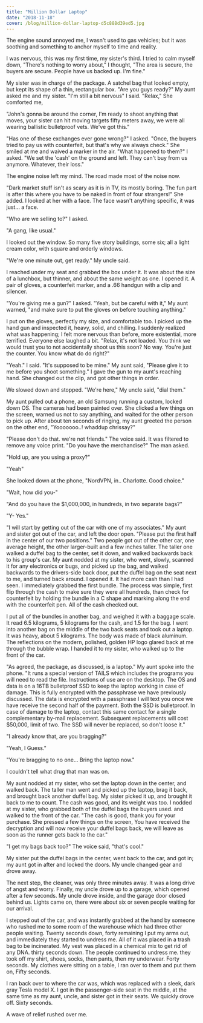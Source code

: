 ```yaml
---
title: "Million Dollar Laptop"
date: "2018-11-18"
cover: /blog/million-dollar-laptop-d5c888d39ed5.jpg
---
```


The engine sound annoyed me, I wasn't used to gas vehicles; but it was soothing and something to anchor myself to time and reality.

I was nervous, this was my first time, my sister's third. I tried to calm myself down, "There's nothing to worry about," I thought, "The area is secure, the buyers are secure. People have us backed up. I'm fine."

My sister was in charge of the package. A satchel bag that looked empty, but kept its shape of a thin, rectangular box. "Are you guys ready?" My aunt asked me and my sister. "I'm still a bit nervous" I said. "Relax," She comforted me,

"John's gonna be around the corner, I'm ready to shoot anything that moves, your sister can hit moving targets fifty meters away, we were all wearing ballistic bulletproof vets. We've got this."

"Has one of these exchanges ever gone wrong?" I asked. "Once, the buyers tried to pay us with counterfeit, but that's why we always check." She smiled at me and waived a marker in the air. "What happened to them?" I asked. "We set the 'cash' on the ground and left. They can't buy from us anymore. Whatever, their loss."

The engine noise left my mind. The road made most of the noise now.

"Dark market stuff isn't as scary as it is in TV, its mostly boring. The fun part is after this where you have to be naked in front of four strangers!" She added. I looked at her with a face. The face wasn't anything specific, it was just… a face.

"Who are we selling to?" I asked.

"A gang, like usual."

I looked out the window. So many five story buildings, some six; all a light cream color, with square and orderly windows.

"We're one minute out, get ready." My uncle said.

I reached under my seat and grabbed the box under it. It was about the size of a lunchbox, but thinner, and about the same weight as one. I opened it. A pair of gloves, a counterfeit marker, and a .66 handgun with a clip and silencer.

"You're giving me a gun?" I asked. "Yeah, but be careful with it," My aunt warned, "and make sure to put the gloves on before touching anything."

I put on the gloves, perfectly my size, and comfortable too. I picked up the hand gun and inspected it, heavy, solid, and chilling. I suddenly realized what was happening; I felt more nervous than before, more existential, more terrified. Everyone else laughed a bit. "Relax, it's not loaded. You think we would trust you to not accidentally shoot us this soon? No way. You're just the counter. You know what do do right?"

"Yeah." I said. "It's supposed to be mine." My aunt said, "Please give it to me before you shoot something." I gave the gun to my aunt's reaching hand. She changed out the clip, and got other things in order.

We slowed down and stopped. "We're here," My uncle said, "dial them."

My aunt pulled out a phone, an old Samsung running a custom, locked down OS. The cameras had been painted over. She clicked a few things on the screen, warned us not to say anything, and waited for the other person to pick up. After about ten seconds of ringing, my aunt greeted the person on the other end, "Yooooooo..! whaddup chrissay?"

"Please don't do that. we're not friends." The voice said. It was filtered to remove any voice print. "Do you have the merchandise?" The man asked.

"Hold up, are you using a proxy?"

"Yeah"

She looked down at the phone, "NordVPN, in.. Charlotte. Good choice."

"Wait, how did you-"

"And do you have the $1,000,000, in hundreds, in two separate bags?"

"Y- Yes."

"I will start by getting out of the car with one of my associates." My aunt and sister got out of the car, and left the door open. "Please put the first half in the center of our two positions." Two people got out of the other car, one average height, the other larger-built and a few inches taller. The taller one walked a duffel bag to the center, set it down, and walked backwards back to his group's car. My aunt nodded at my sister, who went, slowly, scanned it for any electronics or bugs, and picked up the bag, and walked backwards to the drivers-side back door, put the duffel bag on the seat next to me, and turned back around. I opened it. It had more cash than I had seen. I immediately grabbed the first bundle. The process was simple, first flip through the cash to make sure they were all hundreds, than check for counterfeit by holding the bundle in a C shape and marking along the end with the counterfeit pen. All of the cash checked out.

I put all of the bundles in another bag, and weighed it with a baggage scale. It read 6.5 kilograms, 5 kilograms for the cash, and 1.5 for the bag. I went into another bag on the middle of the two back seats and took out a laptop. It was heavy, about 5 kilograms. The body was made of black aluminum. The reflections on the modern, polished, golden HP logo glared back at me through the bubble wrap. I handed it to my sister, who walked up to the front of the car.

"As agreed, the package, as discussed, is a laptop." My aunt spoke into the phone. "It runs a special version of TAILS which includes the programs you will need to read the file. Instructions of use are on the desktop. The OS and data is on a 16TB bulletproof SSD to keep the laptop working in case of damage. This is fully encrypted with the passphrase we have previously discussed. The data is encrypted with a passphrase I will text you once we have receive the second half of the payment. Both the SSD is bulletproof. In case of damage to the laptop, contact this same contact for a single complementary by-mail replacement. Subsequent replacements will cost $50,000, limit of two. The SSD will never be replaced, so don't loose it."

"I already know that, are you bragging?"

"Yeah, I Guess."

"You're bragging to no one… Bring the laptop now."

I couldn't tell what drug that man was on.

My aunt nodded at my sister, who set the laptop down in the center, and walked back. The taller man went and picked up the laptop, brag it back, and brought back another duffel bag. My sister picked it up, and brought it back to me to count. The cash was good, and its weight was too. I nodded at my sister, who grabbed both of the duffel bags the buyers used. and walked to the front of the car. "The cash is good, thank you for your purchase. She pressed a few things on the screen, You have received the decryption and will now receive your duffel bags back, we will leave as soon as the runner gets back to the car."

"I get my bags back too?" The voice said, "that's cool."

My sister put the duffel bags in the center, went back to the car, and got in; my aunt got in after and locked the doors. My uncle changed gear and drove away.

The next step, the cleaner, was only three minutes away. It was a long drive of angst and worry. Finally, my uncle drove up to a garage, which opened after a few seconds. My uncle drove inside, and the garage door closed behind us. Lights came on, there were about six or seven people waiting for our arrival.

I stepped out of the car, and was instantly grabbed at the hand by someone who rushed me to some room of the warehouse which had three other people waiting. Twenty seconds down, forty remaining I put my arms out, and immediately they started to undress me. All of it was placed in a trash bag to be incinerated. My vest was placed in a chemical mix to get rid of any DNA. thirty seconds down. The people continued to undress me. they took off my shirt, shoes, socks, then pants, then my underwear. Forty seconds. My clothes were sitting on a table, I ran over to them and put them on, Fifty seconds.

I ran back over to where the car was, which was replaced with a sleek, dark gray Tesla model X. I got in the passenger-side seat in the middle, at the same time as my aunt, uncle, and sister got in their seats. We quickly drove off. Sixty seconds.

A wave of relief rushed over me.
